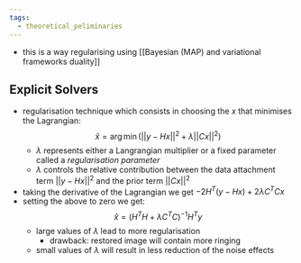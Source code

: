 ```yaml
---
tags:
  - theoretical_peliminaries
---
```

- this is a way regularising using [[Bayesian (MAP) and variational frameworks duality]]
## Explicit Solvers
- regularisation technique which consists in choosing the $x$ that minimises the Lagrangian:
	$$
	\hat x = \arg \min (||y - Hx||^2 + \lambda ||Cx||^2)
	$$
	- $\lambda$ represents either a Langrangian multiplier or a fixed parameter called a *regularisation parameter*
	- $\lambda$ controls the relative contribution between the data attachment term $||y -Hx||^2$ and the prior term $||Cx||^2$
- taking the derivative of the Lagrangian we get $-2H^T(y - Hx)+2\lambda C^T Cx$
- setting the above to zero we get:
	$$
	\hat x = (H^T H +\lambda C ^T C)^{-1}H^Ty
	$$
	- large values of $\lambda$ lead to more regularisation
		- drawback: restored image will contain more ringing
	- small values of $\lambda$ will result in less reduction of the noise effects
